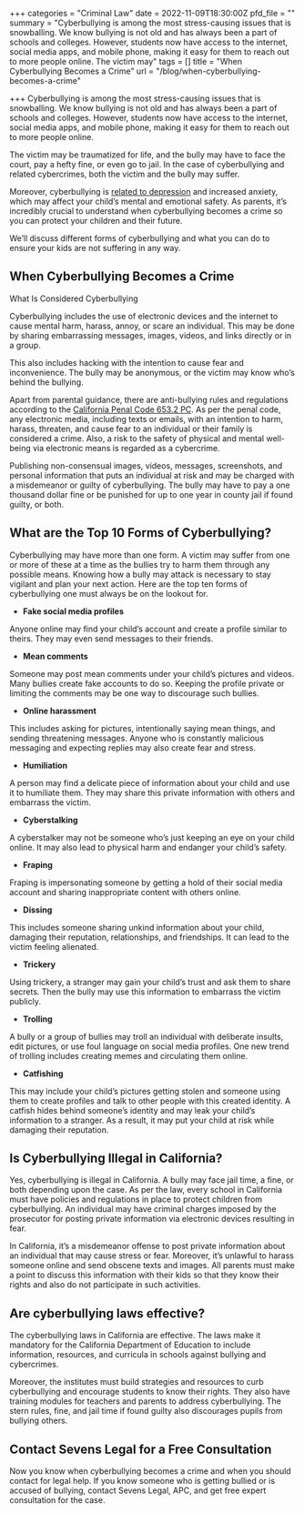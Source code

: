 +++
categories = "Criminal Law"
date = 2022-11-09T18:30:00Z
pfd_file = ""
summary = "Cyberbullying is among the most stress-causing issues that is snowballing. We know bullying is not old and has always been a part of schools and colleges. However, students now have access to the internet, social media apps, and mobile phone, making it easy for them to reach out to more people online.  The victim may"
tags = []
title = "When Cyberbullying Becomes a Crime"
url = "/blog/when-cyberbullying-becomes-a-crime"

+++
Cyberbullying is among the most stress-causing issues that is snowballing. We know bullying is not old and has always been a part of schools and colleges. However, students now have access to the internet, social media apps, and mobile phone, making it easy for them to reach out to more people online.

The victim may be traumatized for life, and the bully may have to face the court, pay a hefty fine, or even go to jail. In the case of cyberbullying and related cybercrimes, both the victim and the bully may suffer.

Moreover, cyberbullying is [related to depression](https://www.sciencedirect.com/science/article/abs/pii/S0165178121004947) and increased anxiety, which may affect your child’s mental and emotional safety. As parents, it’s incredibly crucial to understand when cyberbullying becomes a crime so you can protect your children and their future.

We’ll discuss different forms of cyberbullying and what you can do to ensure your kids are not suffering in any way.

## When Cyberbullying Becomes a Crime

What Is Considered Cyberbullying

Cyberbullying includes the use of electronic devices and the internet to cause mental harm, harass, annoy, or scare an individual. This may be done by sharing embarrassing messages, images, videos, and links directly or in a group.

This also includes hacking with the intention to cause fear and inconvenience. The bully may be anonymous, or the victim may know who’s behind the bullying.

Apart from parental guidance, there are anti-bullying rules and regulations according to the [California Penal Code 653.2 PC](https://leginfo.legislature.ca.gov/faces/codes_displaySection.xhtml?lawCode=PEN&sectionNum=653.2). As per the penal code, any electronic media, including texts or emails, with an intention to harm, harass, threaten, and cause fear to an individual or their family is considered a crime. Also, a risk to the safety of physical and mental well-being via electronic means is regarded as a cybercrime.

Publishing non-consensual images, videos, messages, screenshots, and personal information that puts an individual at risk and may be charged with a misdemeanor or guilty of cyberbullying. The bully may have to pay a one thousand dollar fine or be punished for up to one year in county jail if found guilty, or both.

## What are the Top 10 Forms of Cyberbullying?

Cyberbullying may have more than one form. A victim may suffer from one or more of these at a time as the bullies try to harm them through any possible means. Knowing how a bully may attack is necessary to stay vigilant and plan your next action. Here are the top ten forms of cyberbullying one must always be on the lookout for.

* **Fake social media profiles**

Anyone online may find your child’s account and create a profile similar to theirs. They may even send messages to their friends.

* **Mean comments**

Someone may post mean comments under your child’s pictures and videos. Many bullies create fake accounts to do so. Keeping the profile private or limiting the comments may be one way to discourage such bullies.

* **Online harassment**

This includes asking for pictures, intentionally saying mean things, and sending threatening messages. Anyone who is constantly malicious messaging and expecting replies may also create fear and stress.

* **Humiliation**

A person may find a delicate piece of information about your child and use it to humiliate them. They may share this private information with others and embarrass the victim.

* **Cyberstalking**

A cyberstalker may not be someone who’s just keeping an eye on your child online. It may also lead to physical harm and endanger your child’s safety.

* **Fraping**

Fraping is impersonating someone by getting a hold of their social media account and sharing inappropriate content with others online.

* **Dissing**

This includes someone sharing unkind information about your child, damaging their reputation, relationships, and friendships. It can lead to the victim feeling alienated.

* **Trickery**

Using trickery, a stranger may gain your child’s trust and ask them to share secrets. Then the bully may use this information to embarrass the victim publicly.

* **Trolling**

A bully or a group of bullies may troll an individual with deliberate insults, edit pictures, or use foul language on social media profiles. One new trend of trolling includes creating memes and circulating them online.

* **Catfishing**

This may include your child’s pictures getting stolen and someone using them to create profiles and talk to other people with this created identity. A catfish hides behind someone’s identity and may leak your child’s information to a stranger. As a result, it may put your child at risk while damaging their reputation.

## Is Cyberbullying Illegal in California?

Yes, cyberbullying is illegal in California. A bully may face jail time, a fine, or both depending upon the case. As per the law, every school in California must have policies and regulations in place to protect children from cyberbullying. An individual may have criminal charges imposed by the prosecutor for posting private information via electronic devices resulting in fear.

In California, it’s a misdemeanor offense to post private information about an individual that may cause stress or fear. Moreover, it’s unlawful to harass someone online and send obscene texts and images. All parents must make a point to discuss this information with their kids so that they know their rights and also do not participate in such activities.

## Are cyberbullying laws effective?

The cyberbullying laws in California are effective. The laws make it mandatory for the California Department of Education to include information, resources, and curricula in schools against bullying and cybercrimes.

Moreover, the institutes must build strategies and resources to curb cyberbullying and encourage students to know their rights. They also have training modules for teachers and parents to address cyberbullying. The stern rules, fine, and jail time if found guilty also discourages pupils from bullying others.

## Contact Sevens Legal for a Free Consultation

Now you know when cyberbullying becomes a crime and when you should contact for legal help. If you know someone who is getting bullied or is accused of bullying, contact Sevens Legal, APC, and get free expert consultation for the case.